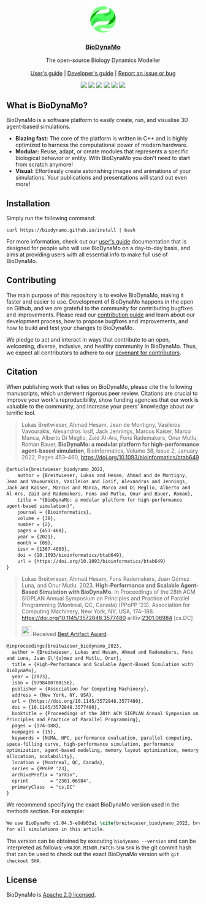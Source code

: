 <p align="center">
  <a href="https://www.biodynamo.org/">
    <img src="https://github.com/BioDynaMo/biodynamo.github.io/blob/master/images/bdm_logo_large.png" alt="BioDynaMo logo" width="72" height="72">
  </a>
</p>

<h3 align="center">
  <a href="http://www.biodynamo.org/">BioDynaMo</a>
</h3>

<p align="center">
  The open-source Biology Dynamics Modeller
  <br>
  <br>
  <a href="https://www.biodynamo.org/user-guide/">User's guide</a>
  |
  <a href="https://www.biodynamo.org/developer-guide/">Developer's guide</a>
  |
  <a href="https://github.com/BioDynaMo/biodynamo/issues/new">Report an issue or bug</a>
</p>

<p align="center">
  <a href="https://github.com/BioDynaMo/biodynamo/actions/workflows/ubuntu-system-ci.yml"><img src="https://github.com/BioDynaMo/biodynamo/actions/workflows/ubuntu-system-ci.yml/badge.svg"/></a>
  <a href="https://github.com/BioDynaMo/biodynamo/actions/workflows/centos-system-ci.yml"><img src="https://github.com/BioDynaMo/biodynamo/actions/workflows/centos-system-ci.yml/badge.svg"/></a>
  <a href="https://github.com/BioDynaMo/biodynamo/actions/workflows/macos-system-ci.yml"><img src="https://github.com/BioDynaMo/biodynamo/actions/workflows/macos-system-ci.yml/badge.svg"/></a>
  <a href="https://sonarcloud.io/project/overview?id=BioDynaMo_biodynamo"><img src="https://sonarcloud.io/api/project_badges/measure?project=BioDynaMo_biodynamo&metric=alert_status"/></a>
  <a href="https://discord.com/invite/kTcTTNFy"><img src="https://img.shields.io/discord/1029690454574370816"/></a>
  <a href="https://opensource.org/licenses/Apache-2.0"><img src="https://img.shields.io/badge/License-Apache%202.0-blue.svg"/></a>
</p>

## What is BioDynaMo?

BioDynaMo is a software platform to easily create, run, and visualise 3D agent-based simulations.
* **Blazing fast:** The core of the platform is written in C++ and is highly optimized to harness the computational power of modern hardware.
* **Modular:** Reuse, adapt, or create modules that represents a specific biological behavior or entity. With BioDynaMo you don't need to start from scratch anymore!
* **Visual:** Effortlessly create astonishing images and animations of your simulations. Your publications and presentations will stand out even more!

## Installation

Simply run the following command:

```
curl https://biodynamo.github.io/install | bash
```

For more information, check out our [user's guide](https://www.biodynamo.org/user-guide) documentation that is designed for people who will use BioDynaMo on a day-to-day basis, and aims at providing users with all essential info to make full use of BioDynaMo.

<!-- ## Examples
-- Show some nice visualizations here, with a one-liner explanation -->

## Contributing

The main purpose of this repository is to evolve BioDynaMo, making it faster and easier to use. Development of BioDynaMo happens in the open on Github, and we are grateful to the community for contributing bugfixes and improvements. Please read our [contribution guide](https://github.com/BioDynaMo/biodynamo/blob/master/doc/dev_guide/contribute.md) and learn about our development process, how to propose bugfixes and improvements, and how to build and test your changes to BioDynaMo.

We pledge to act and interact in ways that contribute to an open, welcoming, diverse, inclusive, and healthy community in BioDynaMo. Thus, we expect all contributors to adhere to our [covenant for contributors](https://www.biodynamo.org/developer-guide/contributor-covenant).

## Citation

When publishing work that relies on BioDynaMo, please cite the following manuscripts, which underwent rigorous peer review. 
Citations are crucial to improve your work's reproducibility, show funding agencies that our work is valuable to the community, and increase your peers' knowledge about our terrific tool.

> Lukas Breitwieser, Ahmad Hesam, Jean de Montigny, Vasileios Vavourakis, Alexandros Iosif, Jack Jennings, Marcus Kaiser, Marco Manca, Alberto Di Meglio, Zaid Al-Ars, Fons Rademakers, Onur Mutlu, Roman Bauer, 
> **BioDynaMo: a modular platform for high-performance agent-based simulation**, Bioinformatics, Volume 38, Issue 2, January 2022, Pages 453–460, https://doi.org/10.1093/bioinformatics/btab649

```
@article{breitwieser_biodynamo_2022,
    author = {Breitwieser, Lukas and Hesam, Ahmad and de Montigny, Jean and Vavourakis, Vasileios and Iosif, Alexandros and Jennings, Jack and Kaiser, Marcus and Manca, Marco and Di Meglio, Alberto and Al-Ars, Zaid and Rademakers, Fons and Mutlu, Onur and Bauer, Roman},
    title = "{BioDynaMo: a modular platform for high-performance agent-based simulation}",
    journal = {Bioinformatics},
    volume = {38},
    number = {2},
    pages = {453-460},
    year = {2021},
    month = {09},
    issn = {1367-4803},
    doi = {10.1093/bioinformatics/btab649},
    url = {https://doi.org/10.1093/bioinformatics/btab649}
}
```
<blockquote>

Lukas Breitwieser, Ahmad Hesam, Fons Rademakers, Juan Gómez Luna, and Onur Mutlu. 2023. 
 **High-Performance and Scalable Agent-Based Simulation with BioDynaMo.**
 In Proceedings of the 28th ACM SIGPLAN Annual Symposium on Principles and Practice of Parallel Programming (Montreal, QC, Canada) (PPoPP ’23). 
 Association for Computing Machinery, New York, NY, USA, 174–188. https://doi.org/10.1145/3572848.3577480 arXiv:[2301.06984](https://arxiv.org/abs/2301.06984) [cs.DC]

<div>
<a href="https://blog.biodynamo.org/2023/04/PPoPP23-best-artifact-biodynamo.html"><img src="https://raw.githubusercontent.com/FortAwesome/Font-Awesome/6.x/svgs/solid/trophy.svg" width="25" height="25" /></a>
Received <a href="https://blog.biodynamo.org/2023/04/PPoPP23-best-artifact-biodynamo.html" >Best Artifact Award</a>.
</div>
</blockquote>

```
@inproceedings{breitwieser_biodynamo_2023,
  author = {Breitwieser, Lukas and Hesam, Ahmad and Rademakers, Fons and Luna, Juan G\'{o}mez and Mutlu, Onur},
  title = {High-Performance and Scalable Agent-Based Simulation with BioDynaMo},
  year = {2023},
  isbn = {9798400700156},
  publisher = {Association for Computing Machinery},
  address = {New York, NY, USA},
  url = {https://doi.org/10.1145/3572848.3577480},
  doi = {10.1145/3572848.3577480},
  booktitle = {Proceedings of the 28th ACM SIGPLAN Annual Symposium on Principles and Practice of Parallel Programming},
  pages = {174–188},
  numpages = {15},
  keywords = {NUMA, HPC, performance evaluation, parallel computing, space-filling curve, high-performance simulation, performance optimization, agent-based modeling, memory layout optimization, memory allocation, scalability},
  location = {Montreal, QC, Canada},
  series = {PPoPP '23},
  archivePrefix = "arXiv",
  eprint        = "2301.06984",
  primaryClass  = "cs.DC"
}
```

We recommend specifying the exact BioDynaMo version used in the methods section. 
For example: 

``` latex
We use BioDynaMo v1.04.5-e9db03a1 \cite{breitwieser_biodynamo_2022, breitwieser_biodynamo_2023} 
for all simulations in this article. 
```

The version can be obtained by executing `biodynamo --version` and can be interpreted as follows: `vMAJOR.MINOR.PATCH-SHA` 
`SHA` is the git commit hash that can be used to check out the exact BioDynaMo version with `git checkout SHA`.

## License

BioDynaMo is [Apache 2.0 licensed](./LICENSE).
